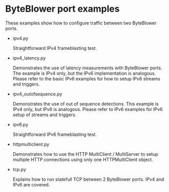 # ByteBlower port examples
These examples show how to configure traffic between two ByteBlower ports.

- ipv4.py

  Straightforward IPv4 frameblasting test.

- ipv4_latency.py

  Demonstrates the use of latency measurements with ByteBlower ports.  The 
  example is IPv4 only, but the IPv6 implementation is analogous.  Please 
  refer to the basic IPv6 examples for how to setup IPv6 streams and triggers.

- ipv4_outofsequence.py
  
  Demonstrates the use of out of sequence detections.  This example is IPv4 
  only, but IPv6 is analogous.  Please refer to IPv6 examples for IPv6 setup of
  streams and triggers.

- ipv6.py

  Straightforward IPv6 frameblasting test.
  
- httpmulticlient.py

  Demonstrates how to use the HTTP MultiClient / MultiServer to setup multiple
  HTTP connections using only one HTTPMultiClient object.

- tcp.py

  Explains how to run statefull TCP between 2 ByteBlower ports.  IPv4 and IPv6 
  are covered.

